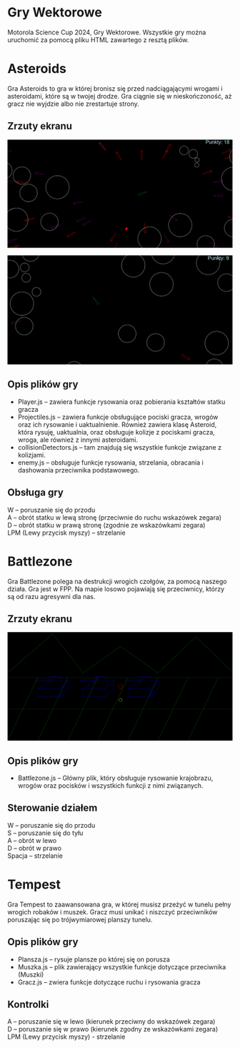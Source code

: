 # Gry Wektorowe
Motorola Science Cup 2024, Gry Wektorowe.
Wszystkie gry można uruchomić za pomocą pliku HTML zawartego z resztą plików.

# Asteroids
Gra Asteroids to gra w której bronisz się przed nadciągającymi wrogami i asteroidami, które są w twojej drodze.  Gra ciągnie się w nieskończoność, aż gracz nie wyjdzie albo nie zrestartuje strony.
## Zrzuty ekranu
![zrzut1Asteroids](/asteroids/Zrzut1.png "es")
  
![zrzut2Asteroids](/asteroids/Zrzut2.png "es")
## Opis plików gry
 - Player.js – zawiera funkcje rysowania oraz pobierania kształtów statku gracza<br>
 - Projectiles.js – zawiera funkcje obsługujące pociski gracza, wrogów oraz ich rysowanie i uaktualnienie. Również zawiera klasę Asteroid, która rysuję, uaktualnia, oraz obsługuje kolizje z pociskami gracza, wroga, ale również z innymi asteroidami.<br>
 - collisionDetectors.js – tam znajdują się wszystkie funkcje związane z kolizjami.<br>
 - enemy.js – obsługuje funkcje rysowania, strzelania, obracania i dashowania przeciwnika podstawowego.<br>
## Obsługa gry
W – poruszanie się do przodu <br>
A – obrót statku w lewą stronę (przeciwnie do ruchu wskazówek zegara) <br>
D – obrót statku w prawą stronę (zgodnie ze wskazówkami zegara)<br>
LPM (Lewy przycisk myszy) – strzelanie<br>
# Battlezone
Gra Battlezone polega na destrukcji wrogich czołgów, za pomocą naszego działa. Gra jest w FPP. Na mapie losowo pojawiają się przeciwnicy, którzy są od razu agresywni dla nas.<br>
## Zrzuty ekranu
![zrzutBattlezone](/battlezone/Zrzut_ekranu_2024-02-29_214742.png "Opcjonalny")
## Opis plików gry
 - Battlezone.js – Główny plik, który obsługuje rysowanie krajobrazu, wrogów oraz pocisków i wszystkich funkcji z nimi związanych.
## Sterowanie działem
W – poruszanie się do przodu<br>
S – poruszanie się do tyłu<br>
A – obrót w lewo<br>
D – obrót w prawo<br>
Spacja – strzelanie<br>
# Tempest
Gra Tempest to zaawansowana gra, w której musisz przeżyć w tunelu pełny wrogich robaków i muszek. Gracz musi unikać i niszczyć przeciwników poruszając się po trójwymiarowej planszy tunelu.
## Opis plików gry
 - Plansza.js – rysuje plansze po której się on porusza<br>
 - Muszka.js – plik zawierający wszystkie funkcje dotyczące przeciwnika (Muszki)<br>
 - Gracz.js – zwiera funkcje dotyczące ruchu i rysowania gracza<br>
## Kontrolki
A – poruszanie się w lewo (kierunek przeciwny do wskazówek zegara)<br>
D – poruszanie się w prawo (kierunek zgodny ze wskazówkami zegara)<br>
LPM (Lewy przycisk myszy) - strzelanie <br>
